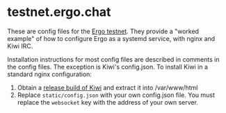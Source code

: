 testnet.ergo.chat
=================

These are config files for the [Ergo testnet](https://testnet.ergo.chat). They provide a "worked example" of how to configure Ergo as a systemd service, with nginx and Kiwi IRC.

Installation instructions for most config files are described in comments in the config files. The exception is Kiwi's config.json. To install Kiwi in a standard nginx configuration:

1. Obtain a [release build of Kiwi](https://github.com/kiwiirc/kiwiirc/releases) and extract it into /var/www/html
2. Replace `static/config.json` with your own config.json file. You must replace the `websocket` key with the address of your own server.
